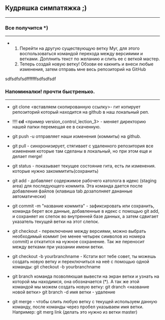 ## Кудряшка симпатяжка ;)
___
### Все получится *)
___

* 1. Перейти на другую существующую ветку Myr, для этого воспользоваться командой перехода между версияими и ветками. Доплнить текст по желанию и слить ее с веткой мастер. 
  2. Теперь создай новую ветку! Обзови ее какнить и внеси любые изменения, затем отправь мне весь репозиторий на GitHub

sdfsdfsfsdfffffffsdfsdfsdf
### Напоминалки! прочти быстренько.
___  
* git clone <вставляем скопированную ссылку>- гит копирует репозиторий который находится на github в наш  локальный реп.
* !!!! **cd** <пример version_control_lection_3> - меняет директорию нашей папки перемещая ее в скаченную.
* git push -u  отправляет наши изменения (коммиты) на github.
* git pull - синхронизирует, стягивает с удаленного репозитория все изменения которые там сделаны в локальный, но при этом еще и делает merge!
* git status - показывает текущее состояние гита, есть ли изменения. которые нужно закоммитить(сохранить)

* git add - добавляет содержимое рабочего католога в идекс (staging area) для последующего коммита. Эта команда дается после добавления файлов (клавиша tab дозаполняет дананные автоматически)

 * git commit -m "название коммита" - зафиксировать или сохранить, команда берет все данные, добавленные в идекс с помощью git add, и сохраняет их слепок во внутренней базе данных, а затем сдвигает указатель текущей ветки на этот слепок.
* git checkout - переключение между версиями, можно выбрать необходимый коммит (не менее четырек символов из номера commit) и откатится на нужное сохранение. Так же переносит между ветками при указании имени ветки.
* git checkout -b yourbranchname - Кстати вот тебе совет, ты можешь создать новую ветку и переключиться на неё с помощью одной команды: git checkout -b yourbranchname
* git branch команда позволяюшая вывести на экран ветки и узнать на которой мы находимся, она обозначается (*). А так же этой командой мы можем создать новую ветку: git dranch <название новой ветки> git branch -d имя ветки - удаление
* git merge - чтобы слить любую ветку с текущей используем данную команду, после команды через пробел указываем имя ветки. Например: git merg link (делать это нужно из ветки master) 
